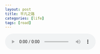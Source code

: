 ```yaml
---
layout: post
title: 平凡之路
categories: [life]
tags: [road]
---
```


<audio controls="controls" autoplay="autoplay">
  <source src="http://mattma2009.qiniudn.com/20141007ontheroad%2F%E5%B9%B3%E5%87%A1%E4%B9%8B%E8%B7%AF.mp3" type="audio/mpeg">
Your browser does not support the audio tag.
</audio>